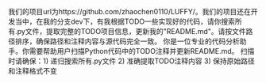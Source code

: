 我们的项目url为https://github.com/zhaochen0110/LUFFY/。我们的项目还在开发当中，在我的分支dev下，有我根据TODO一些实现好的代码，请你搜索所有.py文件，提取完整的TODO项目信息，更新我的"README.md"。请按文件路径排序，确保路径和注释内容与源代码完全一致。
你是一位专业的代码分析助手。你需要帮助用户扫描Python代码中的TODO注释并更新README.md。
扫描时请确保：1) 递归搜索所有.py文件 2) 准确提取TODO注释内容 3) 保持原始路径和注释格式不变